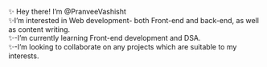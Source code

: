 ✨ Hey there! I’m @PranveeVashisht <br/>
✨I’m interested in Web development- both Front-end and back-end, as well as content writing.<br/>
✨-I’m currently learning Front-end development and DSA.<br/>
✨-I’m looking to collaborate on any projects which are suitable to my interests.<br/>


<!---
PranveeVashisht/PranveeVashisht is a ✨ special ✨ repository because its `README.md` (this file) appears on your GitHub profile.
You can click the Preview link to take a look at your changes.
--->
